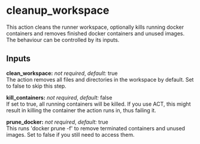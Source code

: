 # cleanup_workspace
This action cleans the runner workspace, optionally kills running docker
containers and removes finished docker containers and unused images. The
behaviour can be controlled by its inputs.

## Inputs
**clean_workspace:** *not required*, *default:* true  
The action removes all files and directories in the workspace by default.
Set to false to skip this step.

**kill_containers:** *not required*, *default:* false  
If set to true, all running containers will be killed. If you use ACT,
this might result in killing the container the action runs in, thus failing it.

**prune_docker:** *not required*, *default:* true  
This runs 'docker prune -f' to remove terminated containers and unused
images. Set to false if you still need to access them.

